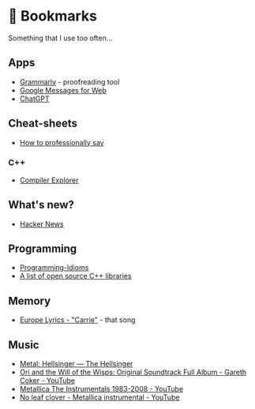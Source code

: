 # 📌 Bookmarks

Something that I use too often...

## Apps

- [Grammarly](https://app.grammarly.com) - proofreading tool
- [Google Messages for Web](https://messages.google.com/web/conversations)
- [ChatGPT](https://chat.openai.com/chat)

## Cheat-sheets 

- [How to professionally say](https://howtoprofessionallysay.akashrajpurohit.com/)

### C++

- [Compiler Explorer](https://godbolt.org/)

## What's new?

- [Hacker News](https://news.ycombinator.com/news)

## Programming

- [Programming-Idioms](https://programming-idioms.org/)
- [A list of open source C++ libraries](https://en.cppreference.com/w/cpp/links/libs)

## Memory

- [Europe Lyrics - "Carrie"](https://www.azlyrics.com/lyrics/europe/carrie.html) - that song

## Music

- [Metal: Hellsinger — The Hellsinger](https://www.youtube.com/watch?v=vaErlmbQh2A&list=PLJQHL1SwXgq0m1LuxDGHDEWnBDFdYc2Vk&index=1)
- [Ori and the Will of the Wisps: Original Soundtrack Full Album - Gareth Coker - YouTube](https://www.youtube.com/watch?v=eCbyqm9jcBA)
- [Metallica The Instrumentals 1983-2008 - YouTube](https://www.youtube.com/watch?v=XNRwOtIpR10)
- [No leaf clover - Metallica instrumental - YouTube](https://www.youtube.com/watch?v=lqVuLwD73e0&list=PLyjQg7klNUF7d6E7FNxM9uL318NuhJXpD)


